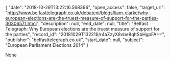 {
  "date": "2018-10-29T13:22:16.568396", 
  "open_access": false, 
  "target_url": "http://www.belfasttelegraph.co.uk/debateni/blogs/liam-clarke/why-european-elections-are-the-truest-measure-of-support-for-the-parties-30306571.html", 
  "description": null, 
  "end_date": null, 
  "title": "Belfast Telegraph: Why European elections are the truest measure of support for the parties", 
  "record_id": "20181029T132216/r4aZzyX8vbe8qItSbHgpFA==", 
  "publisher": "belfasttelegraph.co.uk", 
  "start_date": null, 
  "subject": "European Parliament Elections 2014"
}

None